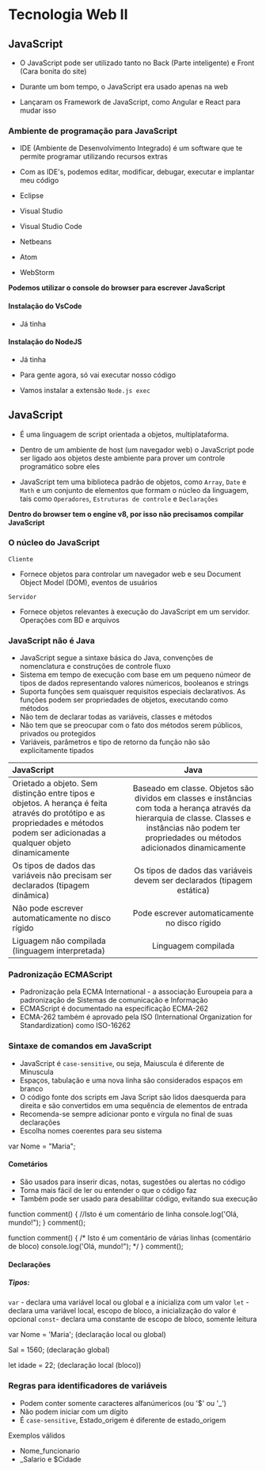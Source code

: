 # Tecnologia Web II

## JavaScript

-   O JavaScript pode ser utilizado tanto no Back (Parte inteligente) e Front (Cara bonita do site)

-   Durante um bom tempo, o JavaScript era usado apenas na web

-   Lançaram os Framework de JavaScript, como Angular e React para mudar isso

### Ambiente de programação para JavaScript

-   IDE (Ambiente de Desenvolvimento Integrado) é um software que te permite programar utilizando recursos extras

-   Com as IDE's, podemos editar, modificar, debugar, executar e implantar meu código

-   Eclipse
-   Visual Studio
-   Visual Studio Code
-   Netbeans
-   Atom
-   WebStorm

**Podemos utilizar o console do browser para escrever JavaScript**

#### Instalação do VsCode

-   Já tinha

#### Instalação do NodeJS

-   Já tinha
-   Para gente agora, só vai executar nosso código

-   Vamos instalar a extensão `Node.js exec`

## JavaScript

-   É uma linguagem de script orientada a objetos, multiplataforma.

-   Dentro de um ambiente de host (um navegador web) o JavaScript pode ser ligado aos objetos deste ambiente para prover um controle programático
    sobre eles

-   JavaScript tem uma biblioteca padrão de objetos, como `Array`, `Date` e `Math` e um conjunto de elementos que formam o núcleo da linguagem, tais como `Operadores`, `Estruturas de controle` e `Declarações`

**Dentro do browser tem o engine v8, por isso não precisamos compilar JavaScript**

### O núcleo do JavaScript

`Cliente`

- Fornece objetos para controlar um navegador web e seu Document Object Model (DOM), eventos de usuários

`Servidor`

- Fornece objetos relevantes à execução do JavaScript em um servidor. Operações com BD e arquivos

### JavaScript não é Java

- JavaScript segue a sintaxe básica do Java, convenções de nomenclatura e construções de controle fluxo
- Sistema em tempo de execução com base em um pequeno númeor de tipos de dados representando valores númericos, booleanos e strings
- Suporta funções sem quaisquer requisitos especiais declarativos. As funções podem ser propriedades de objetos, executando como métodos
- Não tem de declarar todas as variáveis, classes e métodos
- Não tem que se preocupar com o fato dos métodos serem públicos, privados ou protegidos
- Variáveis, parâmetros e tipo de retorno da função não são explicitamente tipados

JavaScript | Java 
:--------- | :------: 
| Orietado a objeto. Sem distinção entre tipos e objetos. A herança é feita através do protótipo e as propriedades e métodos podem ser adicionadas a qualquer objeto dinamicamente | Baseado em classe. Objetos são dividos em classes e instâncias com toda a herança através da hierarquia de classe. Classes e instâncias não podem ter propriedades ou métodos adicionados dinamicamente |
| Os tipos de dados das variáveis não precisam ser declarados (tipagem dinâmica) | Os tipos de dados das variáveis devem ser declarados (tipagem estática) |
| Não pode escrever automaticamente no disco rígido | Pode escrever automaticamente no disco rígido |
| Liguagem não compilada (linguagem interpretada) | Linguagem compilada |

### Padronização ECMAScript

- Padronização pela ECMA International - a associação Euroupeia para a padronização de Sistemas de comunicação e Informação
- ECMAScript é documentado na especificação ECMA-262
- ECMA-262 também é aprovado pela ISO (International Organization for Standardization) como ISO-16262

### Sintaxe de comandos em JavaScript

- JavaScript é `case-sensitive`, ou seja, Maiuscula é diferente de Minuscula
- Espaços, tabulação e uma nova linha são considerados espaços em branco
- O código fonte dos scripts em Java Script são lidos daesquerda para direita e são convertidos em uma sequência de elementos de entrada
- Recomenda-se sempre adicionar ponto e vírgula no final de suas declarações
- Escolha nomes coerentes para seu sistema

var Nome = "Maria";

#### Cometários

- São usados para inserir dicas, notas, sugestões ou alertas no código
- Torna mais fácil de ler ou entender o que o código faz
- Também pode ser usado para desabilitar código, evitando sua execução

function comment() {
    //Isto é um comentário de linha
    console.log('Olá, mundo!");
}
comment();

function comment() {
    /*
    Isto é um comentário de várias linhas (comentário de bloco)
    console.log('Olá, mundo!");
    */
}
comment();


#### Declarações

##### Tipos:

`var` - declara uma variável local ou global e a inicializa com um valor
`let` - declara uma variável local, escopo de bloco, a inicialização do valor é opcional
`const`- declara uma constante de escopo de bloco, somente leitura

var Nome = 'Maria'; (declaração local ou global)

Sal = 1560; (declaração global)

let idade = 22; (declaração local (bloco))


### Regras para identificadores de variáveis

- Podem conter somente caracteres alfanúmericos (ou '$' ou '_')
- Não podem iniciar com um dígito
- É `case-sensitive`, Estado_origem é diferente de estado_origem

Exemplos válidos

- Nome_funcionario
- _Salario e $Cidade

